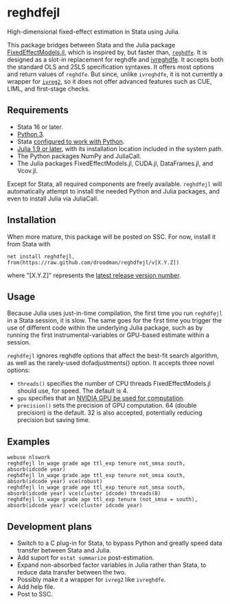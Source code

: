 # reghdfejl
High-dimensional fixed-effect estimation in Stata using Julia.

This package bridges between Stata and the Julia package [FixedEffectModels.jl](https://github.com/FixedEffects/FixedEffectModels.jl), which is inspired by, but faster than, [`reghdfe`](https://github.com/sergiocorreia/reghdfe). It is designed as a slot-in replacement for reghdfe and [ivreghdfe](https://github.com/sergiocorreia/ivreghdfe). It accepts both the standard OLS and 2SLS specification syntaxes. It offers most options and return values of `reghdfe`. But since, unlike `ivreghdfe`, it is not currently a wrapper for [`ivreg2`](https://ideas.repec.org/c/boc/bocode/s425401.html), so it does not offer advanced features such as CUE, LIML, and first-stage checks.

## Requirements
* Stata 16 or later.
* [Python 3](https://www.python.org/downloads/).
* Stata [configured to work with Python](https://www.stata.com/python).
* [Julia 1.9 or later](https://julialang.org/downloads/), with its installation location included in the system path.
* The Python packages NumPy and JuliaCall.
* The Julia packages FixedEffectModels.jl, CUDA.jl, DataFrames.jl, and Vcov.jl.

Except for Stata, all required components are freely available. `reghdfejl` will automatically attempt to install the needed Python and Julia packages, and even to install Julia via JuliaCall.

## Installation
When more mature, this package will be posted on SSC. For now, install it from Stata with
```
net install reghdfejl, from(https://raw.github.com/droodman/reghdfejl/v[X.Y.Z])
```
where "[X.Y.Z]" represents the [latest release version number](https://github.com/droodman/reghdfejl/releases).


## Usage
Because Julia uses just-in-time compilation, the first time you run `reghdfejl` in a Stata session, it is slow. The same goes for the first time you trigger the use of different code within the underlying Julia package, such as by running the first instrumental-variables or GPU-based estimate within a session.

`reghdfejl` ignores reghdfe options that affect the best-fit search algorithm, as well as the rarely-used dofadjustments() option. It accepts three novel options:
* `threads()` specifies the number of CPU threads FixedEffectModels.jl should use, for speed. The default is 4.
* `gpu` specifies that an [NVIDIA GPU be used for computation](https://github.com/FixedEffects/FixedEffectModels.jl#nvidia-gpu).
* `precision()` sets the precision of GPU computation. 64 (double precision) is the default. 32 is also accepted, potentially reducing precision but saving time.

## Examples
```
webuse nlswork
reghdfejl ln_wage grade age ttl_exp tenure not_smsa south, absorb(idcode year)
reghdfejl ln_wage grade age ttl_exp tenure not_smsa south, absorb(idcode year) vce(robust)
reghdfejl ln_wage grade age ttl_exp tenure not_smsa south, absorb(idcode year) vce(cluster idcode) threads(8)
reghdfejl ln_wage grade age ttl_exp tenure (not_smsa = south), absorb(idcode year) vce(cluster idcode year)
```

## Development plans
* Switch to a C plug-in for Stata, to bypass Python and greatly speed data transfer between Stata and Julia.
* Add suport for `estat summarize` post-estimation.
* Expand non-absorbed factor variables in Julia rather than Stata, to reduce data transfer between the two.
* Possibly make it a wrapper for `ivreg2` like `ivreghdfe`.
* Add help file.
* Post to SSC.
